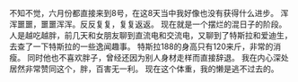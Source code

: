 不知不觉，六月份都直接来到8号，在这8天当中我好像也没有获得什么进步。
浑浑噩噩，噩噩浑浑。反反复复，复复返返。
现在就是一个摆烂的混日子的阶段。
人是越吃越胖，前几天和女朋友聊到直流电和交流电，又聊到了特斯拉和爱迪生，去查了一下特斯拉的一些逸闻趣事。
特斯拉188的身高只有120来斤，非常的消瘦。
同时他也不喜欢胖子，曾经还因为别人身材走样而直接辞退。
我在内心深处居然非常赞同这个，胖，百害无一利。
现在这个体重，我的懒是逃不过去的。